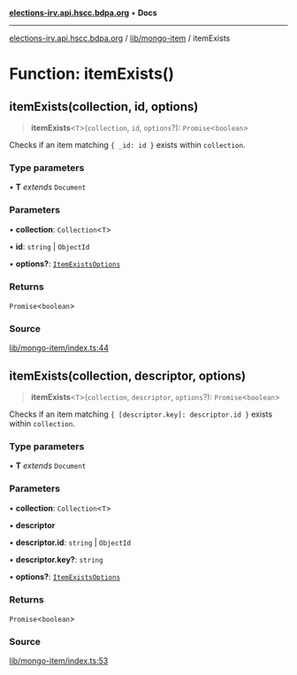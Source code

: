 [**elections-irv.api.hscc.bdpa.org**](../../../README.md) • **Docs**

***

[elections-irv.api.hscc.bdpa.org](../../../README.md) / [lib/mongo-item](../README.md) / itemExists

# Function: itemExists()

## itemExists(collection, id, options)

> **itemExists**\<`T`\>(`collection`, `id`, `options`?): `Promise`\<`boolean`\>

Checks if an item matching `{ _id: id }` exists within `collection`.

### Type parameters

• **T** *extends* `Document`

### Parameters

• **collection**: `Collection`\<`T`\>

• **id**: `string` \| `ObjectId`

• **options?**: [`ItemExistsOptions`](../type-aliases/ItemExistsOptions.md)

### Returns

`Promise`\<`boolean`\>

### Source

[lib/mongo-item/index.ts:44](https://github.com/Xunnamius/elections_irv.api.hscc.bdpa.org/blob/c917ea60595d63d322e4038beb12d08f7d64cdd2/lib/mongo-item/index.ts#L44)

## itemExists(collection, descriptor, options)

> **itemExists**\<`T`\>(`collection`, `descriptor`, `options`?): `Promise`\<`boolean`\>

Checks if an item matching `{ [descriptor.key]: descriptor.id }` exists
within `collection`.

### Type parameters

• **T** *extends* `Document`

### Parameters

• **collection**: `Collection`\<`T`\>

• **descriptor**

• **descriptor.id**: `string` \| `ObjectId`

• **descriptor.key?**: `string`

• **options?**: [`ItemExistsOptions`](../type-aliases/ItemExistsOptions.md)

### Returns

`Promise`\<`boolean`\>

### Source

[lib/mongo-item/index.ts:53](https://github.com/Xunnamius/elections_irv.api.hscc.bdpa.org/blob/c917ea60595d63d322e4038beb12d08f7d64cdd2/lib/mongo-item/index.ts#L53)
